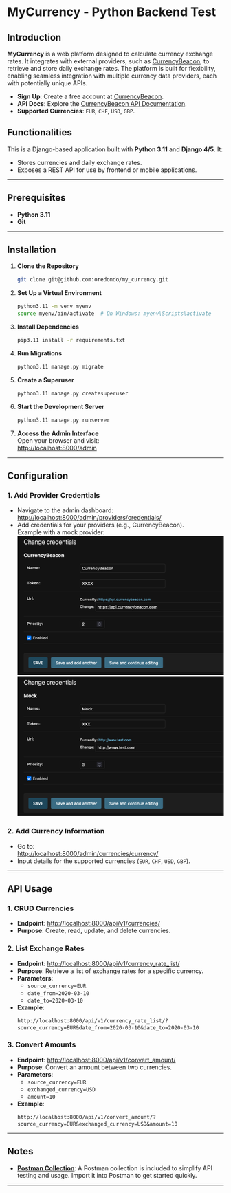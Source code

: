 # MyCurrency - Python Backend Test

## Introduction
**MyCurrency** is a web platform designed to calculate currency exchange rates. It integrates with external providers, such as [CurrencyBeacon](https://currencybeacon.com/), to retrieve and store daily exchange rates. The platform is built for flexibility, enabling seamless integration with multiple currency data providers, each with potentially unique APIs.

- **Sign Up**: Create a free account at [CurrencyBeacon](https://currencybeacon.com/register).  
- **API Docs**: Explore the [CurrencyBeacon API Documentation](https://currencybeacon.com/api-documentation).  
- **Supported Currencies**: `EUR`, `CHF`, `USD`, `GBP`.

## Functionalities
This is a Django-based application built with **Python 3.11** and **Django 4/5**. It:
- Stores currencies and daily exchange rates.
- Exposes a REST API for use by frontend or mobile applications.

---

## Prerequisites
- **Python 3.11**
- **Git**

---

## Installation

1. **Clone the Repository**  
   ```bash
   git clone git@github.com:oredondo/my_currency.git
   ```

2. **Set Up a Virtual Environment**  
   ```bash
   python3.11 -m venv myenv
   source myenv/bin/activate  # On Windows: myenv\Scripts\activate
   ```

3. **Install Dependencies**  
   ```bash
   pip3.11 install -r requirements.txt
   ```

4. **Run Migrations**  
   ```bash
   python3.11 manage.py migrate
   ```

5. **Create a Superuser**  
   ```bash
   python3.11 manage.py createsuperuser
   ```

6. **Start the Development Server**  
   ```bash
   python3.11 manage.py runserver
   ```

7. **Access the Admin Interface**  
   Open your browser and visit:  
   [http://localhost:8000/admin](http://localhost:8000/admin)

---

## Configuration

### 1. Add Provider Credentials
- Navigate to the admin dashboard:  
  [http://localhost:8000/admin/providers/credentials/](http://localhost:8000/admin/providers/credentials/)
- Add credentials for your providers (e.g., CurrencyBeacon).  
  Example with a mock provider:  
  ![Credentials](images/credentials.png)  
  ![Mock Credentials](images/credentialMock.png)

### 2. Add Currency Information
- Go to:  
  [http://localhost:8000/admin/currencies/currency/](http://localhost:8000/admin/currencies/currency/)
- Input details for the supported currencies (`EUR`, `CHF`, `USD`, `GBP`).

---

## API Usage

### 1. CRUD Currencies
- **Endpoint**: [http://localhost:8000/api/v1/currencies/](http://localhost:8000/api/v1/currencies/)  
- **Purpose**: Create, read, update, and delete currencies.

### 2. List Exchange Rates
- **Endpoint**: [http://localhost:8000/api/v1/currency_rate_list/](http://localhost:8000/api/v1/currency_rate_list/)  
- **Purpose**: Retrieve a list of exchange rates for a specific currency.  
- **Parameters**:  
  - `source_currency=EUR`  
  - `date_from=2020-03-10`  
  - `date_to=2020-03-10`  
- **Example**:  
  ```
  http://localhost:8000/api/v1/currency_rate_list/?source_currency=EUR&date_from=2020-03-10&date_to=2020-03-10
  ```

### 3. Convert Amounts
- **Endpoint**: [http://localhost:8000/api/v1/convert_amount/](http://localhost:8000/api/v1/convert_amount/)  
- **Purpose**: Convert an amount between two currencies.  
- **Parameters**:  
  - `source_currency=EUR`  
  - `exchanged_currency=USD`  
  - `amount=10`  
- **Example**:  
  ```
  http://localhost:8000/api/v1/convert_amount/?source_currency=EUR&exchanged_currency=USD&amount=10
  ```

---

## Notes
- **[Postman Collection](/currency.postman_collection.json)**: A Postman collection is included to simplify API testing and usage. Import it into Postman to get started quickly.
---